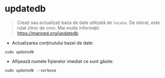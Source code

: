 # updatedb

> Creați sau actualizați baza de date utilizată de `locate`.
> De obicei, este rulat zilnic de cron.
> Mai multe informații: <https://manned.org/updatedb>.

- Actualizarea conținutului bazei de date:

`sudo updatedb`

- Afișează numele fișierelor imediat ce sunt găsite:

`sudo updatedb --verbose`
